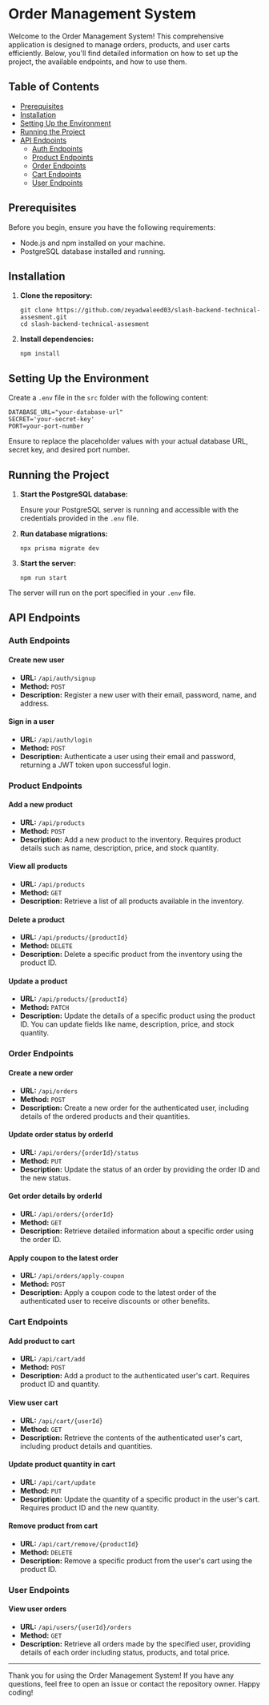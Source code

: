 <h1>Order Management System</h1><p>Welcome to the Order Management System! This comprehensive application is designed to manage orders, products, and user carts efficiently. Below, you'll find detailed information on how to set up the project, the available endpoints, and how to use them.</p><h2>Table of Contents</h2><ul><li><a rel="noreferrer" href="#prerequisites">Prerequisites</a></li><li><a rel="noreferrer" href="#installation">Installation</a></li><li><a rel="noreferrer" href="#setting-up-the-environment">Setting Up the Environment</a></li><li><a rel="noreferrer" href="#running-the-project">Running the Project</a></li><li><a rel="noreferrer" href="#api-endpoints">API Endpoints</a><ul><li><a rel="noreferrer" href="#auth-endpoints">Auth Endpoints</a></li><li><a rel="noreferrer" href="#product-endpoints">Product Endpoints</a></li><li><a rel="noreferrer" href="#order-endpoints">Order Endpoints</a></li><li><a rel="noreferrer" href="#cart-endpoints">Cart Endpoints</a></li><li><a rel="noreferrer" href="#user-endpoints">User Endpoints</a></li></ul></li></ul><h2>Prerequisites</h2><p>Before you begin, ensure you have the following requirements:</p><ul><li>Node.js and npm installed on your machine.</li><li>PostgreSQL database installed and running.</li></ul><h2>Installation</h2><ol><li><p><strong>Clone the repository:</strong></p><pre><div class="dark bg-gray-950 rounded-md border-[0.5px] border-token-border-medium"><div class="flex items-center relative text-token-text-secondary bg-token-main-surface-secondary px-4 py-2 text-xs font-sans justify-between rounded-t-md"></div></div><div class="overflow-y-auto p-4" dir="ltr"><code class="!whitespace-pre hljs language-bash">git <span class="hljs-built_in">clone</span> https://github.com/zeyadwaleed03/slash-backend-technical-assesment.git
<span class="hljs-built_in">cd</span> slash-backend-technical-assesment
</code></div></div></pre></li><li><p><strong>Install dependencies:</strong></p><pre><div class="dark bg-gray-950 rounded-md border-[0.5px] border-token-border-medium"><div class="flex items-center relative text-token-text-secondary bg-token-main-surface-secondary px-4 py-2 text-xs font-sans justify-between rounded-t-md"></div></div><div class="overflow-y-auto p-4" dir="ltr"><code class="!whitespace-pre hljs language-bash">npm install
</code></div></div></pre></li></ol><h2>Setting Up the Environment</h2><p>Create a <code>.env</code> file in the <code>src</code> folder with the following content:</p><pre><div class="dark bg-gray-950 rounded-md border-[0.5px] border-token-border-medium"><div class="flex items-center relative text-token-text-secondary bg-token-main-surface-secondary px-4 py-2 text-xs font-sans justify-between rounded-t-md"></div></div><div class="overflow-y-auto p-4" dir="ltr"><code class="!whitespace-pre hljs language-env">DATABASE_URL="your-database-url"
SECRET='your-secret-key'
PORT=your-port-number
</code></div></div></pre><p>Ensure to replace the placeholder values with your actual database URL, secret key, and desired port number.</p><h2>Running the Project</h2><ol><li><p><strong>Start the PostgreSQL database:</strong></p><p>Ensure your PostgreSQL server is running and accessible with the credentials provided in the <code>.env</code> file.</p></li><li><p><strong>Run database migrations:</strong></p><pre><div class="dark bg-gray-950 rounded-md border-[0.5px] border-token-border-medium"><div class="flex items-center relative text-token-text-secondary bg-token-main-surface-secondary px-4 py-2 text-xs font-sans justify-between rounded-t-md"></div></div><div class="overflow-y-auto p-4" dir="ltr"><code class="!whitespace-pre hljs language-bash">npx prisma migrate dev
</code></div></div></pre></li><li><p><strong>Start the server:</strong></p><pre><div class="dark bg-gray-950 rounded-md border-[0.5px] border-token-border-medium"><div class="flex items-center relative text-token-text-secondary bg-token-main-surface-secondary px-4 py-2 text-xs font-sans justify-between rounded-t-md"></div></div><div class="overflow-y-auto p-4" dir="ltr"><code class="!whitespace-pre hljs language-bash">npm run start
</code></div></div></pre></li></ol><p>The server will run on the port specified in your <code>.env</code> file.</p><h2>API Endpoints</h2><h3>Auth Endpoints</h3><h4>Create new user</h4><ul><li><strong>URL:</strong> <code>/api/auth/signup</code></li><li><strong>Method:</strong> <code>POST</code></li><li><strong>Description:</strong> Register a new user with their email, password, name, and address.</li></ul><h4>Sign in a user</h4><ul><li><strong>URL:</strong> <code>/api/auth/login</code></li><li><strong>Method:</strong> <code>POST</code></li><li><strong>Description:</strong> Authenticate a user using their email and password, returning a JWT token upon successful login.</li></ul><h3>Product Endpoints</h3><h4>Add a new product</h4><ul><li><strong>URL:</strong> <code>/api/products</code></li><li><strong>Method:</strong> <code>POST</code></li><li><strong>Description:</strong> Add a new product to the inventory. Requires product details such as name, description, price, and stock quantity.</li></ul><h4>View all products</h4><ul><li><strong>URL:</strong> <code>/api/products</code></li><li><strong>Method:</strong> <code>GET</code></li><li><strong>Description:</strong> Retrieve a list of all products available in the inventory.</li></ul><h4>Delete a product</h4><ul><li><strong>URL:</strong> <code>/api/products/{productId}</code></li><li><strong>Method:</strong> <code>DELETE</code></li><li><strong>Description:</strong> Delete a specific product from the inventory using the product ID.</li></ul><h4>Update a product</h4><ul><li><strong>URL:</strong> <code>/api/products/{productId}</code></li><li><strong>Method:</strong> <code>PATCH</code></li><li><strong>Description:</strong> Update the details of a specific product using the product ID. You can update fields like name, description, price, and stock quantity.</li></ul><h3>Order Endpoints</h3><h4>Create a new order</h4><ul><li><strong>URL:</strong> <code>/api/orders</code></li><li><strong>Method:</strong> <code>POST</code></li><li><strong>Description:</strong> Create a new order for the authenticated user, including details of the ordered products and their quantities.</li></ul><h4>Update order status by orderId</h4><ul><li><strong>URL:</strong> <code>/api/orders/{orderId}/status</code></li><li><strong>Method:</strong> <code>PUT</code></li><li><strong>Description:</strong> Update the status of an order by providing the order ID and the new status.</li></ul><h4>Get order details by orderId</h4><ul><li><strong>URL:</strong> <code>/api/orders/{orderId}</code></li><li><strong>Method:</strong> <code>GET</code></li><li><strong>Description:</strong> Retrieve detailed information about a specific order using the order ID.</li></ul><h4>Apply coupon to the latest order</h4><ul><li><strong>URL:</strong> <code>/api/orders/apply-coupon</code></li><li><strong>Method:</strong> <code>POST</code></li><li><strong>Description:</strong> Apply a coupon code to the latest order of the authenticated user to receive discounts or other benefits.</li></ul><h3>Cart Endpoints</h3><h4>Add product to cart</h4><ul><li><strong>URL:</strong> <code>/api/cart/add</code></li><li><strong>Method:</strong> <code>POST</code></li><li><strong>Description:</strong> Add a product to the authenticated user's cart. Requires product ID and quantity.</li></ul><h4>View user cart</h4><ul><li><strong>URL:</strong> <code>/api/cart/{userId}</code></li><li><strong>Method:</strong> <code>GET</code></li><li><strong>Description:</strong> Retrieve the contents of the authenticated user's cart, including product details and quantities.</li></ul><h4>Update product quantity in cart</h4><ul><li><strong>URL:</strong> <code>/api/cart/update</code></li><li><strong>Method:</strong> <code>PUT</code></li><li><strong>Description:</strong> Update the quantity of a specific product in the user's cart. Requires product ID and the new quantity.</li></ul><h4>Remove product from cart</h4><ul><li><strong>URL:</strong> <code>/api/cart/remove/{productId}</code></li><li><strong>Method:</strong> <code>DELETE</code></li><li><strong>Description:</strong> Remove a specific product from the user's cart using the product ID.</li></ul><h3>User Endpoints</h3><h4>View user orders</h4><ul><li><strong>URL:</strong> <code>/api/users/{userId}/orders</code></li><li><strong>Method:</strong> <code>GET</code></li><li><strong>Description:</strong> Retrieve all orders made by the specified user, providing details of each order including status, products, and total price.</li></ul><hr><p>Thank you for using the Order Management System! If you have any questions, feel free to open an issue or contact the repository owner. Happy coding!</p>